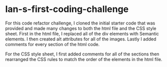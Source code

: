 # Ian-s-first-coding-challenge

For this code refactor challenge, I cloned the initial starter code that was provided and made many changes to both the html file and the CSS style sheet.
First in the html file, I replaced all of the div elements with Semantic elements. I then created alt attributes for all of the images. Lastly I added comments for every section of the html code.

For the CSS style sheet, I first added comments for all of the sections then rearranged the CSS rules to match the order of the elements in the html file. 
